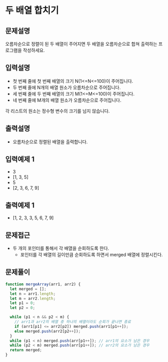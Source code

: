 # 두 배열 합치기

## 문제설명

오름차순으로 정렬이 된 두 배열이 주어지면 두 배열을 오름차순으로 합쳐 출력하는 프로그램을 작성하세요.

## 입력설명

- 첫 번째 줄에 첫 번째 배열의 크기 N(1<=N<=100)이 주어집니다.
- 두 번째 줄에 N개의 배열 원소가 오름차순으로 주어집니다.
- 세 번째 줄에 두 번째 배열의 크기 M(1<=M<=100)이 주어집니다.
- 네 번째 줄에 M개의 배열 원소가 오름차순으로 주어집니다.

각 리스트의 원소는 정수형 변수의 크기를 넘지 않습니다.

## 출력설명

- 오름차순으로 정렬된 배열을 출력합니다.

## 입력예제 1

- 3
- [1, 3, 5]
- 5
- [2, 3, 6, 7, 9]

## 출력예제 1

- [1, 2, 3, 3, 5, 6, 7, 9]

## 문제접근

- 두 개의 포인터를 통해서 각 배열을 순회하도록 한다.
  - 포인터를 각 배열의 길이만큼 순회하도록 하면서 merged 배열에 정렬시킨다.

## 문제풀이

```js
function mergeArray(arr1, arr2) {
  let merged = [];
  let n = arr1.length;
  let m = arr2.length;
  let p1 = 0;
  let p2 = 0;

  while (p1 < n && p2 < m) {
    // arr1과 arr2의 배열 중 하나의 배열이라도 순회가 끝나면 종료
    if (arr1[p1] <= arr2[p2]) merged.push(arr1[p1++]);
    else merged.push(arr2[p2++]);
  }
  while (p1 < n) merged.push(arr[p1++]); // arr1의 요소가 남은 경우
  while (p2 < m) merged.push(arr[p1++]); // arr2의 요소가 남은 경우
  return merged;
}
```

